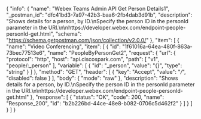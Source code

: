 {
  "info": {
    "name": "Webex Teams Admin API Get Person Details1",
    "_postman_id": "dfc41bd3-7a97-42b3-baa6-2fb4dab3d91b",
    "description": "Shows details for a person, by ID.\nSpecify the person ID in the personId parameter in the URI.\n\nhttps://developer.webex.com/endpoint-people-personId-get.html",
    "schema": "https://schema.getpostman.com/json/collection/v2.0.0/"
  },
  "item": [
    {
      "name": "Video Conferencing",
      "item": [
        {
          "id": "1f61016a-64ea-480f-863a-73bec77513e6",
          "name": "PeopleByPersonGet2",
          "request": {
            "url": {
              "protocol": "http",
              "host": "api.ciscospark.com",
              "path": [
                "v1",
                "people/:_person"
              ],
              "variable": [
                {
                  "id": "_person",
                  "value": "{}",
                  "type": "string"
                }
              ]
            },
            "method": "GET",
            "header": [
              {
                "key": "Accept",
                "value": "*/*",
                "disabled": false
              }
            ],
            "body": {
              "mode": "raw"
            },
            "description": "Shows details for a person, by ID.\nSpecify the person ID in the personId parameter in the URI.\n\nhttps://developer.webex.com/endpoint-people-personId-get.html"
          },
          "response": [
            {
              "status": "OK",
              "code": 200,
              "name": "Response_200",
              "id": "b2b226bd-44ce-48e8-b082-0706c5d462f2"
            }
          ]
        }
      ]
    }
  ]
}